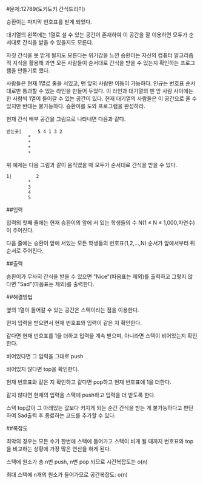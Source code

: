 #문제:12789(도키도키 간식드리미)

승환이는 마지막 번호표를 받게 되었다.

대기열의 왼쪽에는 1열로 설 수 있는 공간이 존재하여 이 공간을 잘 이용하면 모두가 순서대로 간식을 받을 수 있을지도 모른다.

자칫 간식을 못 받게 될지도 모른다는 위기감을 느낀 승환이는 자신의 컴퓨터 알고리즘적 지식을 활용해 과연 모든 사람들이 순서대로 간식을 받을 수 있는지 확인하는 프로그램을 만들기로 했다.

사람들은 현재 1열로 줄을 서있고, 맨 앞의 사람만 이동이 가능하다. 인규는 번호표 순서대로만 통과할 수 있는 라인을 만들어 두었다. 이 라인과 대기열의 맨 앞 사람 사이에는 한 사람씩 1열이 들어갈 수 있는 공간이 있다. 현재 대기열의 사람들은 이 공간으로 올 수 있지만 반대는 불가능하다. 승환이를 도와 프로그램을 완성하라.

현재 간식 배부 공간을 그림으로 나타내면 다음과 같다.
<br/>
```
받는곳|      5 4 1 3 2
        *
        *
        *
        *
```

위 예제는 다음 그림과 같이 움직였을 때 모두가 순서대로 간식을 받을 수 있다.

```
1|         2
        *
        3
        4
        5
```

##입력

입력의 첫째 줄에는 현재 승환이의 앞에 서 있는 학생들의 수 N(1 ≤ N ≤ 1,000,자연수)이 주어진다.

다음 줄에는 승환이 앞에 서있는 모든 학생들의 번호표(1,2,...,N) 순서가 앞에서부터 뒤 순서로 주어진다.

##출력

승환이가 무사히 간식을 받을 수 있으면 "Nice"(따옴표는 제외)를 출력하고 그렇지 않다면 "Sad"(따옴표는 제외)를 출력한다.

##해결방법

옆의 1열이 들어갈 수 있는 공간은 스택이라는 점을 이용한다.

먼저 입력을 받으면서 현재 번호표와 입력이 같은 지 확인한다.

같다면 현재 번호표를 1을 더하고 입력을 계속 받으며, 아니라면 스택이 비어있는지 확인한다.

비어있다면 그 입력을 그대로 push

비어있지 않다면 top을 확인한다. 

현재 번호표와 같은 지 확인하고 같다면 pop하고 현재 번호표에 1을 더한다.

같지 않다면 현재의 입력을 스택에 push하고 입력을 더 받도록 한다.

스택 top값이 그 아래있는 값보다 커지게 되는 순간 간식을 받는 게 불가능하다고 판단하여 Sad출력 후 종료하는 코드를 추가할 수 있다.

##복잡도

최악의 경우는 모든 수가 한번에 스택에 들어가고 스택이 비게 될 때까지 번호표와 top을 비교하는 상황에 가장 많은 연산을 하게 된다.

스택에 원소가 총 n번 push, n번 pop 되므로 시간복잡도는 o(n)

최대 스택에 n개의 원소가 들어가므로 공간복잡도: o(n)